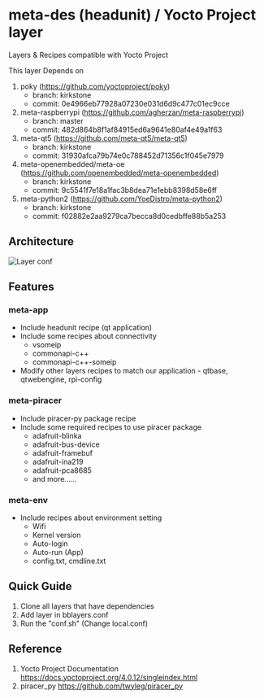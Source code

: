 # meta-des (headunit) / Yocto Project layer

Layers & Recipes compatible with Yocto Project

This layer Depends on

1. poky (https://github.com/yoctoproject/poky)
   - branch: kirkstone
   - commit: 0e4966eb77928a07230e031d6d9c477c01ec9cce
2. meta-raspberrypi (https://github.com/agherzan/meta-raspberrypi)
   - branch: master
   - commit: 482d864b8f1af84915ed6a9641e80af4e49a1f63
3. meta-qt5 (https://github.com/meta-qt5/meta-qt5)
   - branch: kirkstone
   - commit: 31930afca79b74e0c788452d71356c1f045e7979
4. meta-openembedded/meta-oe (https://github.com/openembedded/meta-openembedded)
   - branch: kirkstone
   - commit: 9c5541f7e18a1fac3b8dea71e1ebb8398d58e6ff
5. meta-python2 (https://github.com/YoeDistro/meta-python2)
   - branch: kirkstone
   - commit: f02882e2aa9279ca7becca8d0cedbffe88b5a253

## Architecture
![Layer conf](https://github.com/SEA-ME-Team4/meta-hu/assets/55338823/dcfb5f03-d4bd-4815-870e-6ea0b17d06fe)

## Features

### meta-app

- Include headunit recipe (qt application)
- Include some recipes about connectivity 
    - vsomeip
    - commonapi-c++
    - commonapi-c++-someip
- Modify other layers recipes to match our application - qtbase, qtwebengine, rpi-config

### meta-piracer 

- Include piracer-py package recipe
- Include some required recipes to use piracer package  
    - adafruit-blinka
    - adafruit-bus-device
    - adafruit-framebuf
    - adafruit-ina219
    - adafruit-pca8685
    - and more......

### meta-env

- Include recipes about environment setting
    - Wifi
    - Kernel version
    - Auto-login
    - Auto-run (App)
    - config.txt, cmdline.txt

## Quick Guide
1. Clone all layers that have dependencies
2. Add layer in bblayers.conf 
3. Run the "conf.sh" (Change local.conf)

## Reference
1. Yocto Project Documentation
https://docs.yoctoproject.org/4.0.12/singleindex.html
2. piracer_py
https://github.com/twyleg/piracer_py
